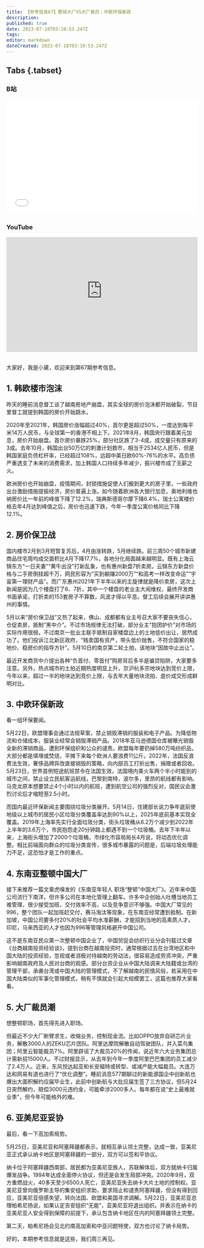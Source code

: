 ```yaml
---
title: 【参考信息67】整顿大厂VS大厂裁员；中欧环保新政
description: 
published: true
date: 2023-07-18T03:10:53.247Z
tags: 
editor: markdown
dateCreated: 2023-07-18T03:10:53.247Z
---
```


## Tabs {.tabset}
### B站
<div style="position: relative; padding: 30% 45%;">
<iframe style="position: absolute; width: 100%; height: 100%; left: 0; top: 0;" src="//player.bilibili.com/player.html?&bvid=BV1Rs4y1v799&page=1&as_wide=1&high_quality=1&danmaku=1&autoplay=0" scrolling="no" border="0" frameborder="no" framespacing="0" allowfullscreen="true"></iframe>
</div>

### YouTube
<div style="position: relative; padding: 30% 45%;">
<iframe style="position: absolute; top: 0; left: 0; width: 100%; height: 100%;" src="https://www.youtube-nocookie.com/embed/YouTubeVID" title="YouTube video player" frameborder="0" allow="accelerometer; autoplay; clipboard-write; encrypted-media; gyroscope; picture-in-picture" allowfullscreen></iframe>
</div>

## 

大家好，我是小黛，欢迎来到第67期参考信息。

## 1. 韩欧楼市泡沫

昨天的睡前消息督工谈了越南房地产崩盘，其实全球的房价泡沫都开始破裂，节目里督工就提到韩国的房价开始跳水。

2020年至2021年，韩国房价涨幅超过40%，首尔更是超过50%，一度达到每平米14万人民币，与全球第一的香港不相上下。2021年8月，韩国央行跟着美元加息，房价开始崩盘。首尔房价暴跌25%，部分社区跌了3-4成，成交量只有原来的3成。去年10月，韩国出台50万亿的刺激计划救市，相当于2534亿人民币，但是韩国家庭负债杠杆率，已经超过108%，远超中美日欧60%-76%的水平。高负债严重透支了未来的消费需求，加上韩国人口持续多年减少，振兴楼市成了无薪之火。

欧洲房价也开始崩盘，疫情期间，封锁措施促使人们搬到更大的房子里，一些政府出台激励措施提振经济，房价普遍上涨。如今随着欧洲各大银行加息，奥地利维也纳房价比一年前的峰值下降了12.2%，瑞典斯德哥尔摩下降6.4%，瑞士公寓楼价格去年4月达到峰值之后，房价也迅速下跌，今年一季度公寓价格同比下降12.1%。

## 2. 房价保卫战

国内楼市2月到3月短暂复苏后，4月由涨转跌，5月继续跌。前三周50个城市新建商品住宅周均成交面积比4月下降17.7%，各地分化局面越来越明显。既有上海云锦东方“一日夫妻”“黄牛出没”打新乱象，也有惠州新盘7折卖房。云锦东方新盘价格与二手房倒挂超千万，网民形容为“买到躺赚2000万”“和高考一样改变命运”“宇宙第一理财产品”。而广东惠州2021年下半年以来的主旋律就是降价卖房，这次上新闻是因为几个楼盘打了6、7折，其中一个楼盘的老业主大闹维权，最终开发商书面承诺，打折卖的153套房子不算数，风波才得以平息。督工后续会展开讲讲惠州的事情。

5月以来“房价保卫战”又热了起来，佛山、成都都有业主号召大家不要丧失信心，仓促卖房，抵制“黑中介”。不过市场规律无法打破，部分业主“抱团护价”对市场的实际作用很弱。不过南京一批业主联手抵制自家楼盘边上的土地低价出让，居然成功了。他们投诉江北新区政府，“贱卖国有资产，带头低价抛售，不符合国家的稳地价、稳房价的指导方针”。5月10日的南京第二轮土拍，该地块“因故中止出让”。

最近开发商货中介提出各种“负首付、零首付”购房背后多半是骗贷陷阱，大家要多注意。另外，热点城市的土拍近期热度明显上升，京沪杭多宗地块达到竞价上限，今年以来，超过一半的地块达到竞价上限，与去年大量地块流拍、底价成交形成鲜明对比。

## 3. 中欧环保新政

看一组环保要闻。

5月22日，欧盟理事会通过法规草案，禁止销毁滞销的服装和电子产品。为降低物流和仓储成本，服装业经常会销毁滞销产品。2018年亚马逊德国仓库被曝光销毁全新的滞销商品，遭到环保组织和公众的谴责。欧盟每年要扔掉580万吨纺织品，大部分都是填埋或焚烧，平摊下来每个欧洲人要浪费11公斤。2022年，法国反浪费法生效，奢侈品牌异改直接销毁的策略，向内部员工打折出售，捐赠或者回收。5月23日，世界首例短途航班禁令在法国生效，法国境内乘火车两个半小时能到的城市之间，禁止设立民航客运航线，巴黎到南特，波尔多，里昂的航线都有影响。马克龙原本想要禁止4个小时以内的航班，遭到航空公司的强烈反对，国民议会激烈讨论后才缩短至2.5小时。

而国内最近环保新闻主要围绕垃圾分类展开。5月14日，住建部长说力争年底前使地级以上城市的居民小区垃圾分类覆盖率达到90%以上，2025年底前基本实现全覆盖。2019年上海率先实行全面垃圾分类，街头垃圾桶从6.2万个减少到2022年上半年的3.6万个，市民抱怨走20分钟路上都遇不到一个垃圾桶。去年下半年以来，上海街头增加了2000个垃圾桶，市绿化市容局局长4月说，将动态优化调整。相比前端面向群众的垃圾分类宣传，很多城市暴露的问题是，后端垃圾处理能力不足，这恐怕才是工作的重点。

## 4. 东南亚整顿中国大厂

接下来推荐一篇文章虎嗅发的《东南亚年轻人 职场“整顿”中国大厂》。近年来中国公司流行下南洋，但许多公司在本地化管理上翻车。许多中企创始人吐槽当地员工难管理，很少接受加班，交付效率不高，以及竞争意识不够强。中国大厂常见的996，整个团队一起加班赶交付，赛马淘汰等现象，在东南亚经常遭到抵制。在新加坡，中国公司要多付20%的社会平均水准薪酬，才能招到当地的高素质人才。印尼，马来西亚的人才也因为996等管理风格避开中国公司。

这不是东南亚民众第一次整顿中国企业了，中国贸促会纺织行业分会刊载过文章《台商越南投资经验谈》，提到台商在越南投资时，通常根据过去在台湾地区和中国大陆的投资经验，忽视或者消极对待越南的劳动法，很容易造成劳资冲突，严重影响越南政府及人民对台商的观感。部分台资企业从中国大陆调来大陆籍或台湾的管理干部，承袭台湾或中国大陆的管理模式，不了解越南的民情风俗，若采用在中国大陆类似的军事化管理模式，稍有不慎就会引起大规模罢工，这篇也推荐大家看看。

## 5. 大厂裁员潮

想整顿职场，首先得先进入职场。

但最近不少大厂断臂求生，收缩业务，控制现金流。比如OPPO放弃自研芯片业务，解散3000人的ZEKU芯片团队。阿里达摩院解散自动驾驶团队，并入菜鸟集团；阿里云智能裁员7%。阿里辟谣了大裁员20%的传闻，说近年六大业务集团总计需新招15000人。不过财报显示，从去年到今年一季度阿里巴巴集团的员工减少了2.4万人。近来，东风悦达起亚和长安福特或转型、或减产能大幅裁员。大连万达和网易有道也进行了“优化调整”。睡前消息577期聊过的新能源国企中创新航也爆出大面积解约应届毕业生，此前中创新航与大批应届生签了三方协议，但5月24日突然解约，赔偿3000元违约金，可能牵涉2000多人。每年都在说“史上最难就业季”，但今年可能格外的难。

## 6. 亚美尼亚妥协

最后，看一下高加索局势。

5月25日，亚美尼亚和阿塞拜疆都表示，就相互承认领土完整，达成一致，亚美尼亚正式承认纳卡地区是阿塞拜疆的一部分，双方可以签和平协议。

纳卡位于阿塞拜疆西南部，居民都为亚美尼亚族人，苏联解体后，双方就纳卡归属爆发战争。1994年达成全面停火协议，但还是会发生局部冲突。2020年9月，双方重燃战火，40多天至少6500人死亡，亚美尼亚失去纳卡大片土地的控制权。亚美尼亚曾向俄罗斯主导的集安组织求助，要求阻止和谴责阿塞拜疆，但没有得到回应，亚美尼亚倍感失望，转向法国、欧盟和美国寻求调解。5月22日，亚美尼亚总理帕希尼扬说，如果认定吉安组织“无能”，亚美尼亚将退出组织。并表示在纳卡的亚美尼亚人安全得到保障的前提下，承认包含纳卡地区在内的阿塞拜疆领土完整。

第二天，帕希尼扬会见北约南高加索和中亚问题特使，双方也讨论了纳卡局势。

好的，本期参考信息就是这些，我们周三再见。

